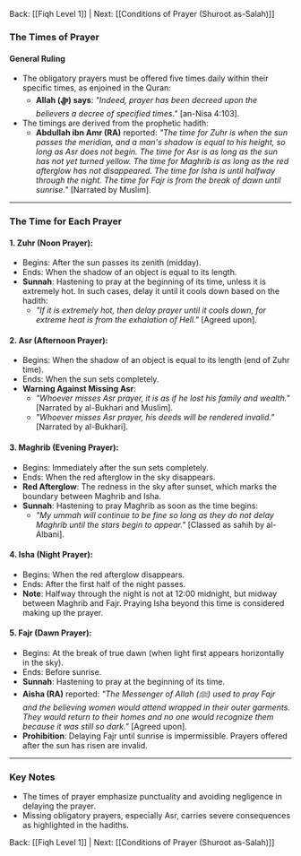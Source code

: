 Back: [[Fiqh Level 1]] | Next: [[Conditions of Prayer (Shuroot as-Salah)]]

### The Times of Prayer

#### General Ruling
- The obligatory prayers must be offered five times daily within their specific times, as enjoined in the Quran:
  - **Allah (ﷻ) says**: _"Indeed, prayer has been decreed upon the believers a decree of specified times."_ [an-Nisa 4:103].
- The timings are derived from the prophetic hadith:
  - **Abdullah ibn Amr (RA)** reported: _"The time for Zuhr is when the sun passes the meridian, and a man's shadow is equal to his height, so long as Asr does not begin. The time for Asr is as long as the sun has not yet turned yellow. The time for Maghrib is as long as the red afterglow has not disappeared. The time for Isha is until halfway through the night. The time for Fajr is from the break of dawn until sunrise."_ [Narrated by Muslim].

---

### The Time for Each Prayer

#### **1. Zuhr (Noon Prayer):**
- Begins: After the sun passes its zenith (midday).
- Ends: When the shadow of an object is equal to its length.
- **Sunnah**: Hastening to pray at the beginning of its time, unless it is extremely hot. In such cases, delay it until it cools down based on the hadith:
  - _"If it is extremely hot, then delay prayer until it cools down, for extreme heat is from the exhalation of Hell."_ [Agreed upon].

#### **2. Asr (Afternoon Prayer):**
- Begins: When the shadow of an object is equal to its length (end of Zuhr time).
- Ends: When the sun sets completely.
- **Warning Against Missing Asr**:
  - _"Whoever misses Asr prayer, it is as if he lost his family and wealth."_ [Narrated by al-Bukhari and Muslim].
  - _"Whoever misses Asr prayer, his deeds will be rendered invalid."_ [Narrated by al-Bukhari].

#### **3. Maghrib (Evening Prayer):**
- Begins: Immediately after the sun sets completely.
- Ends: When the red afterglow in the sky disappears.
- **Red Afterglow**: The redness in the sky after sunset, which marks the boundary between Maghrib and Isha.
- **Sunnah**: Hastening to pray Maghrib as soon as the time begins:
  - _"My ummah will continue to be fine so long as they do not delay Maghrib until the stars begin to appear."_ [Classed as sahih by al-Albani].

#### **4. Isha (Night Prayer):**
- Begins: When the red afterglow disappears.
- Ends: After the first half of the night passes.
- **Note**: Halfway through the night is not at 12:00 midnight, but midway between Maghrib and Fajr. Praying Isha beyond this time is considered making up the prayer.

#### **5. Fajr (Dawn Prayer):**
- Begins: At the break of true dawn (when light first appears horizontally in the sky).
- Ends: Before sunrise.
- **Sunnah**: Hastening to pray at the beginning of its time.
- **Aisha (RA)** reported: _"The Messenger of Allah (ﷺ) used to pray Fajr and the believing women would attend wrapped in their outer garments. They would return to their homes and no one would recognize them because it was still so dark."_ [Agreed upon].
- **Prohibition**: Delaying Fajr until sunrise is impermissible. Prayers offered after the sun has risen are invalid.

---

### Key Notes
- The times of prayer emphasize punctuality and avoiding negligence in delaying the prayer.
- Missing obligatory prayers, especially Asr, carries severe consequences as highlighted in the hadiths.


Back: [[Fiqh Level 1]] | Next: [[Conditions of Prayer (Shuroot as-Salah)]]